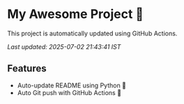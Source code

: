 # My Awesome Project 🚀

This project is automatically updated using GitHub Actions.

_Last updated: 2025-07-02 21:43:41 IST_

## Features
- Auto-update README using Python 🐍
- Auto Git push with GitHub Actions 🤖
